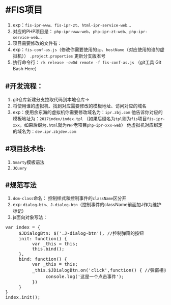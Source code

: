 #FIS项目
===========

1.   exp：`fis-ipr-www`、`fis-ipr-zt`、`html-ipr-service-web`...
2.   对应的PHP项目是： `php-ipr-www-web`、`php-ipr-zt-web`、`php-ipr-service-web`...
3.   项目需要修改的文件有：
4.   exp：`fis-conf-as.js`（修改你需要使用的`ip`、`hostName`（对应使用的谁的虚拟机））
     `.project.properties` 更新分支版本号
5.   执行命令行： `rk release -cwDd remote -f fis-conf-as.js` （git工具 Git Bash Here）

#开发流程：
-------------

1.   git仓库新建分支拉取代码到本地仓库->
2.   将使用谁的虚拟机、找到对应需要修改的模板地址、访问对应的域名
3.   exp：使用余东海的虚拟机你需要修改域名为：`ipr.zbj.com` 
      他告诉你对应的模板地址为：`2017index/index.tpl` （如果后缀名为`tpl`则为`fis`项目`fis-ipr-xxx`，如果后缀为`.html`就为`PHP`老项目`php-ipr-xxx-web`）
      他虚拟机对应绑定的域名为：`dev.ipr.zbjdev.com` 

#项目技术栈:
--------------

1.   `Smarty`模板语法
2.   `JQuery`

#规范写法
----------

1.   `dom-class`命名： 控制样式和控制事件的`className`区分开
2.   exp: `dialog-btn`、`J-dialog-btn`（控制事件的className前面加J作为维护标记）
3.   js面向对象写法：
<pre>
var index = {
     $JDialogBtn: $('.J-dialog-btn'), //控制弹窗的按钮
     init: function() {
          var _this = this;
          this.bind();
     },
     bind: function() {
          var _this = this;
          _this.$JDialogBtn.on('click',function() { //弹窗相关事件
               console.log('这是一个点击事件');
          })
     }
}
index.init();
</pre>
